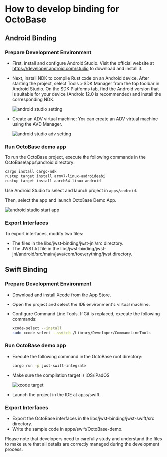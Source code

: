 # How to develop binding for OctoBase

## Android Binding

### Prepare Development Environment

-   First, install and configure Android Studio. Visit the official website at https://developer.android.com/studio to download and install it.

-   Next, install NDK to compile Rust code on an Android device. After starting the project, select Tools > SDK Manager from the top toolbar in Android Studio. On the SDK Platforms tab, find the Android version that is suitable for your device (Android 12.0 is recommended) and install the corresponding NDK.

    ![android studio setting](./assets/binding_as_setting.png)

-   Create an ADV virtual machine: You can create an ADV virtual machine using the AVD Manager.

    ![android studio adv setting](./assets/binding_as_adv.png)

### Run OctoBase demo app

To run the OctoBase project, execute the following commands in the OctoBase\apps\android directory: 

```sh
cargo install cargo-ndk
rustup target install armv7-linux-androideabi
rustup target install aarch64-linux-android
```

Use Android Studio to select and launch project in `apps/android`.

Then, select the app and launch OctoBase Demo App.

![android studio start app](./assets/binding_as_start.png)

### Export Interfaces

To export interfaces, modify two files:

-   The files in the libs/jwst-binding/jwst-jni/src directory.
-   The JWST.kt file in the libs/jwst-binding/jwst-jni/android/src/main/java/com/toeverything/jwst directory.

## Swift Binding

### Prepare Development Environment

-   Download and install Xcode from the App Store.
-   Open the project and select the IDE environment's virtual machine.
-   Configure Command Line Tools. If Git is replaced, execute the following commands:

    ```sh
    xcode-select --install
    sudo xcode-select --switch /Library/Developer/CommandLineTools
    ```

### Run OctoBase demo app

-   Execute the following command in the OctoBase root directory:

    ```sh
    cargo run -p jwst-swift-integrate
    ```

-   Make sure the compilation target is iOS/iPadOS

    ![xcode target](./assets/binding_xcode_target.jpg)

-   Launch the project in the IDE at apps/swift.

### Export Interfaces

-   Export the OctoBase interfaces in the libs/jwst-binding/jwst-swift/src directory.
-   Write the sample code in apps/swift/OctoBase-demo.

Please note that developers need to carefully study and understand the files to make sure that all details are correctly managed during the development process.
